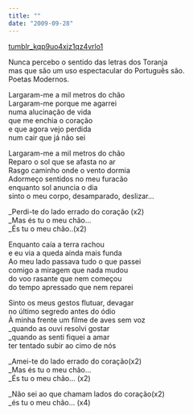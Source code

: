 ```yaml
---
title: ""
date: "2009-09-28"
---
```


[tumblr\_kqp9uo4xjz1qz4vrlo1](/wp-content/uploads/2009/09/tumblr_kqp9uo4xjz1qz4vrlo1.mp3)

Nunca percebo o sentido das letras dos Toranja  
mas que são um uso espectacular do Português são.  
Poetas Modernos.  
  
Largaram-me a mil metros do chão  
Largaram-me porque me agarrei  
numa alucinação de vida  
que me enchia o coração  
e que agora vejo perdida  
num cair que já não sei  
  
Largaram-me a mil metros do chão  
Reparo o sol que se afasta no ar  
Rasgo caminho onde o vento dormia  
Adormeço sentidos no meu furacão  
enquanto sol anuncia o dia  
sinto o meu corpo, desamparado, deslizar…  
  
_Perdi-te do lado errado do coração (x2)  
_Mas és tu o meu chão…  
_És tu o meu chão..(x2)  
  
Enquanto caía a terra rachou  
e eu via a queda ainda mais funda  
Ao meu lado passava tudo o que passei  
comigo a miragem que nada mudou  
do voo rasante que nem começou  
do tempo apressado que nem reparei  
  
Sinto os meus gestos flutuar, devagar  
no último segredo antes do ódio  
À minha frente um filme de aves sem voz  
_quando as ouvi resolvi gostar  
_quando as senti fiquei a amar  
ter tentado subir ao cimo de nós  
  
_Amei-te do lado errado do coração(x2)  
_Mas és tu o meu chão…  
_És tu o meu chão… (x2)  
  
_Não sei ao que chamam lados do coração(x2)  
_és tu o meu chão… (x4)
